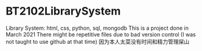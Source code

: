 # BT2102LibrarySystem
Library System: html, css, python, sql, mongodb
This is a project done in March 2021
There might be repetitive files due to bad version control (I was not taught to use github at that time)
因为本人太菜没有时间和精力管理屎山
